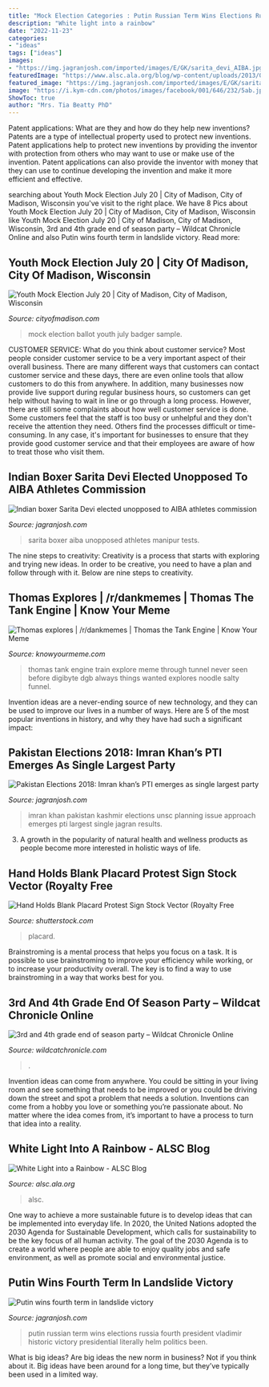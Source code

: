 ```yaml
---
title: "Mock Election Categories : Putin Russian Term Wins Elections Russia Fourth President Vladimir Historic Victory Presidential Literally Helm Politics Been"
description: "White light into a rainbow"
date: "2022-11-23"
categories:
- "ideas"
tags: ["ideas"]
images:
- "https://img.jagranjosh.com/imported/images/E/GK/sarita_devi_AIBA.jpg"
featuredImage: "https://www.alsc.ala.org/blog/wp-content/uploads/2013/02/IMG_0287-768x1024.jpg"
featured_image: "https://img.jagranjosh.com/imported/images/E/GK/sarita_devi_AIBA.jpg"
image: "https://i.kym-cdn.com/photos/images/facebook/001/646/232/5ab.jpg"
ShowToc: true
author: "Mrs. Tia Beatty PhD"
---
```



Patent applications: What are they and how do they help new inventions?
Patents are a type of intellectual property used to protect new inventions. Patent applications help to protect new inventions by providing the inventor with protection from others who may want to use or make use of the invention. Patent applications can also provide the inventor with money that they can use to continue developing the invention and make it more efficient and effective.

	

		
searching about Youth Mock Election July 20 | City of Madison, City of Madison, Wisconsin you've visit to the right place. We have 8 Pics about Youth Mock Election July 20 | City of Madison, City of Madison, Wisconsin like Youth Mock Election July 20 | City of Madison, City of Madison, Wisconsin, 3rd and 4th grade end of season party – Wildcat Chronicle Online and also Putin wins fourth term in landslide victory. Read more:
		
    
## Youth Mock Election July 20 | City Of Madison, City Of Madison, Wisconsin

<img loading=lazy src="https://cityofmadison.com/sites/default/files/styles/node_sidebar/public/news/images/sample_read_like_a_badger_ballot.jpg?itok=rJWrF_Um" onerror="this.onerror=null;this.src='https://tse2.mm.bing.net/th?id=OIP.XbCJskmrxfNZwU-fOaOB5wAAAA&amp;pid=15.1';" alt="Youth Mock Election July 20 | City of Madison, City of Madison, Wisconsin">

_Source: cityofmadison.com_

>mock election ballot youth july badger sample. 

	

CUSTOMER SERVICE: What do you think about customer service?
Most people consider customer service to be a very important aspect of their overall business. There are many different ways that customers can contact customer service and these days, there are even online tools that allow customers to do this from anywhere. In addition, many businesses now provide live support during regular business hours, so customers can get help without having to wait in line or go through a long process.
However, there are still some complaints about how well customer service is done. Some customers feel that the staff is too busy or unhelpful and they don't receive the attention they need. Others find the processes difficult or time-consuming. In any case, it's important for businesses to ensure that they provide good customer service and that their employees are aware of how to treat those who visit them.

    
## Indian Boxer Sarita Devi Elected Unopposed To AIBA Athletes Commission

<img loading=lazy src="https://img.jagranjosh.com/imported/images/E/GK/sarita_devi_AIBA.jpg" onerror="this.onerror=null;this.src='https://tse3.mm.bing.net/th?id=OIP.BuMU5xIKncYRaJZtuep8JwHaFj&amp;pid=15.1';" alt="Indian boxer Sarita Devi elected unopposed to AIBA athletes commission">

_Source: jagranjosh.com_

>sarita boxer aiba unopposed athletes manipur tests. 

	

The nine steps to creativity:
Creativity is a process that starts with exploring and trying new ideas. In order to be creative, you need to have a plan and follow through with it. Below are nine steps to creativity.

    
## Thomas Explores | /r/dankmemes | Thomas The Tank Engine | Know Your Meme

<img loading=lazy src="https://i.kym-cdn.com/photos/images/facebook/001/646/232/5ab.jpg" onerror="this.onerror=null;this.src='https://tse1.mm.bing.net/th?id=OIP.vZ3nhzlrpIfNcgKp1SYsrwHaHa&amp;pid=15.1';" alt="Thomas explores | /r/dankmemes | Thomas the Tank Engine | Know Your Meme">

_Source: knowyourmeme.com_

>thomas tank engine train explore meme through tunnel never seen before digibyte dgb always things wanted explores noodle salty funnel. 

	

Invention ideas are a never-ending source of new technology, and they can be used to improve our lives in a number of ways. Here are 5 of the most popular inventions in history, and why they have had such a significant impact:

    
## Pakistan Elections 2018: Imran Khan’s PTI Emerges As Single Largest Party

<img loading=lazy src="https://img.jagranjosh.com/imported/images/E/Others/imran-khan.jpg" onerror="this.onerror=null;this.src='https://tse1.mm.bing.net/th?id=OIP.hp6ntvcy6nvtHxlCkHefJAHaEj&amp;pid=15.1';" alt="Pakistan Elections 2018: Imran khan’s PTI emerges as single largest party">

_Source: jagranjosh.com_

>imran khan pakistan kashmir elections unsc planning issue approach emerges pti largest single jagran results. 

	

3. A growth in the popularity of natural health and wellness products as people become more interested in holistic ways of life. 

    
## Hand Holds Blank Placard Protest Sign Stock Vector (Royalty Free

<img loading=lazy src="https://image.shutterstock.com/image-vector/hand-holds-blank-placard-protest-600w-1721189764.jpg" onerror="this.onerror=null;this.src='https://tse2.mm.bing.net/th?id=OIP.PlML7rpHF9VDwWEZyIg_KgHaHp&amp;pid=15.1';" alt="Hand Holds Blank Placard Protest Sign Stock Vector (Royalty Free">

_Source: shutterstock.com_

>placard. 

	

Brainstroming is a mental process that helps you focus on a task. It is possible to use brainstroming to improve your efficiency while working, or to increase your productivity overall. The key is to find a way to use brainstroming in a way that works best for you.

    
## 3rd And 4th Grade End Of Season Party – Wildcat Chronicle Online

<img loading=lazy src="https://www.wildcatchronicle.com/wp-content/uploads/2018/10/IMG_0216-e1538405315616.jpg" onerror="this.onerror=null;this.src='https://tse4.mm.bing.net/th?id=OIP.katGlgY2Kem827f15stm8AHaFj&amp;pid=15.1';" alt="3rd and 4th grade end of season party – Wildcat Chronicle Online">

_Source: wildcatchronicle.com_

>. 

	

Invention ideas can come from anywhere. You could be sitting in your living room and see something that needs to be improved or you could be driving down the street and spot a problem that needs a solution. Inventions can come from a hobby you love or something you’re passionate about. No matter where the idea comes from, it’s important to have a process to turn that idea into a reality.

    
## White Light Into A Rainbow - ALSC Blog

<img loading=lazy src="https://www.alsc.ala.org/blog/wp-content/uploads/2013/02/IMG_0287-768x1024.jpg" onerror="this.onerror=null;this.src='https://tse1.mm.bing.net/th?id=OIP.Sy8qom6waZL8kqzG3e2ppQHaJ4&amp;pid=15.1';" alt="White Light into a Rainbow - ALSC Blog">

_Source: alsc.ala.org_

>alsc. 

	

One way to achieve a more sustainable future is to develop ideas that can be implemented into everyday life. In 2020, the United Nations adopted the 2030 Agenda for Sustainable Development, which calls for sustainability to be the key focus of all human activity. The goal of the 2030 Agenda is to create a world where people are able to enjoy quality jobs and safe environment, as well as promote social and environmental justice.

    
## Putin Wins Fourth Term In Landslide Victory

<img loading=lazy src="https://www.jagranjosh.com/imported/images/E/Others/Puting_wins_historic_fourth_term_as_Russian_President.JPG" onerror="this.onerror=null;this.src='https://tse1.mm.bing.net/th?id=OIP.DUythwOpAD1czKN99lN_SAHaDp&amp;pid=15.1';" alt="Putin wins fourth term in landslide victory">

_Source: jagranjosh.com_

>putin russian term wins elections russia fourth president vladimir historic victory presidential literally helm politics been. 

	

What is big ideas?
Are big ideas the new norm in business? Not if you think about it. Big ideas have been around for a long time, but they’ve typically been used in a limited way.

